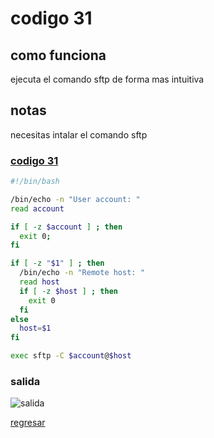 # codigo 31
## como funciona
ejecuta el comando sftp de forma mas intuitiva

## notas
necesitas intalar el comando sftp

### [codigo 31](Recipes/31misftp.sh)

```bash
#!/bin/bash

/bin/echo -n "User account: "
read account

if [ -z $account ] ; then
  exit 0;
fi

if [ -z "$1" ] ; then
  /bin/echo -n "Remote host: "
  read host
  if [ -z $host ] ; then
    exit 0
  fi
else
  host=$1
fi

exec sftp -C $account@$host
```
### salida 
![salida](Salidas/31.png)

[regresar](README.md)